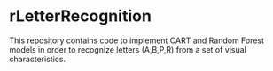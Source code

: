 # rLetterRecognition
This repository contains code to implement CART and Random Forest models in order to recognize letters (A,B,P,R) from a set of visual characteristics.
